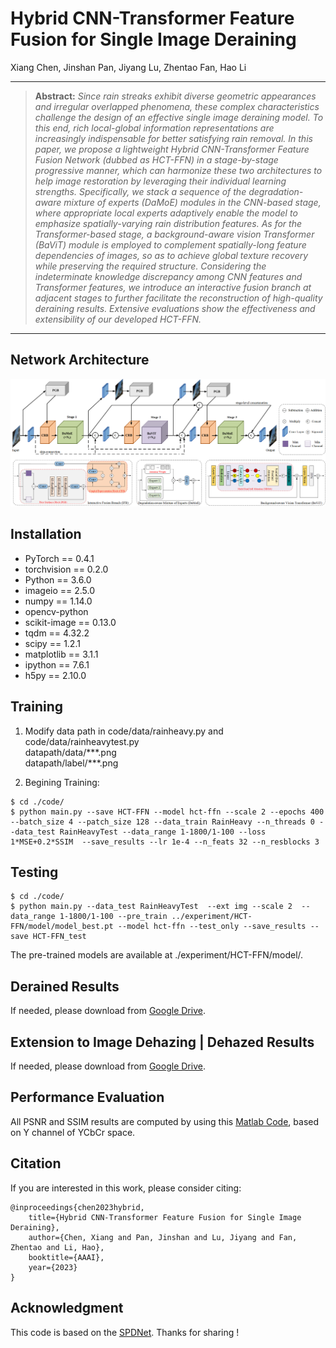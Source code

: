 # Hybrid CNN-Transformer Feature Fusion for Single Image Deraining

Xiang Chen, Jinshan Pan, Jiyang Lu, Zhentao Fan, Hao Li

<hr />

> **Abstract:** *Since rain streaks exhibit diverse geometric appearances and irregular overlapped phenomena, these complex characteristics challenge the design of an effective single image deraining model. To this end, rich local-global information representations are increasingly indispensable for better satisfying rain removal.  In this paper, we propose a lightweight Hybrid CNN-Transformer Feature Fusion Network (dubbed as HCT-FFN) in a stage-by-stage progressive manner, which can harmonize these two architectures to help image restoration by leveraging their individual learning strengths. Specifically, we stack a sequence of the degradation-aware mixture of experts (DaMoE) modules in the CNN-based stage, where appropriate local experts adaptively enable the model to emphasize spatially-varying rain distribution features. As for the Transformer-based stage, a background-aware vision Transformer (BaViT) module is employed to complement spatially-long feature dependencies of images, so as to achieve global texture recovery while preserving the required structure.  Considering the indeterminate knowledge discrepancy among CNN features and Transformer features, we introduce an interactive fusion branch at adjacent stages to further facilitate the reconstruction of high-quality deraining results. Extensive evaluations show the effectiveness and extensibility of our developed HCT-FFN.* 
<hr />

## Network Architecture

<img src = "figure/network.png"> 

## Installation
* PyTorch == 0.4.1
* torchvision == 0.2.0
* Python == 3.6.0
* imageio == 2.5.0
* numpy == 1.14.0
* opencv-python
* scikit-image == 0.13.0
* tqdm == 4.32.2
* scipy == 1.2.1
* matplotlib == 3.1.1
* ipython == 7.6.1
* h5py == 2.10.0

## Training
1. Modify data path in code/data/rainheavy.py and code/data/rainheavytest.py <br/>
datapath/data/\*\*\*.png <br/>
datapath/label/\*\*\*.png

2. Begining Training:
```
$ cd ./code/
$ python main.py --save HCT-FFN --model hct-ffn --scale 2 --epochs 400 --batch_size 4 --patch_size 128 --data_train RainHeavy --n_threads 0 --data_test RainHeavyTest --data_range 1-1800/1-100 --loss 1*MSE+0.2*SSIM  --save_results --lr 1e-4 --n_feats 32 --n_resblocks 3
```

## Testing
```
$ cd ./code/
$ python main.py --data_test RainHeavyTest  --ext img --scale 2  --data_range 1-1800/1-100 --pre_train ../experiment/HCT-FFN/model/model_best.pt --model hct-ffn --test_only --save_results --save HCT-FFN_test
```
The pre-trained models are available at ./experiment/HCT-FFN/model/.

## Derained Results
If needed, please download from [Google Drive](https://drive.google.com/file/d/1La0CJWfVgCIXi8HoKhs5OcxTdcdjZkS4/view?usp=sharing).

## Extension to Image Dehazing | Dehazed Results
If needed, please download from [Google Drive](https://drive.google.com/file/d/1Hf73ojw47Qj15gYjfkAT1LTumCco11ME/view?usp=sharing).

## Performance Evaluation

All PSNR and SSIM results are computed by using this [Matlab Code](https://github.com/hongwang01/RCDNet/tree/master/Performance_evaluation), based on Y channel of YCbCr space.

## Citation
If you are interested in this work, please consider citing:

    @inproceedings{chen2023hybrid,
        title={Hybrid CNN-Transformer Feature Fusion for Single Image Deraining}, 
        author={Chen, Xiang and Pan, Jinshan and Lu, Jiyang and Fan, Zhentao and Li, Hao},
        booktitle={AAAI},
        year={2023}
    }

## Acknowledgment
This code is based on the [SPDNet](https://github.com/Joyies/SPDNet). Thanks for sharing !

